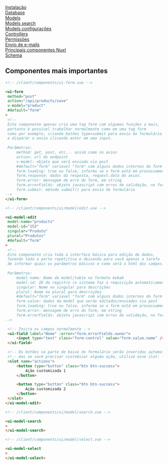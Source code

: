 [Instalação](/docs/instalation.md) <br>
[Database](/docs/database.md) <br>
[Models](/docs/app-models.md) <br>
[Models search](/docs/app-models-search.md) <br>
[Models configurações](/docs/app-models-settings.md) <br>
[Controllers](/docs/app-http-controllers.md) <br>
[Permissões](/docs/config-permissions.md) <br>
[Envio de e-mails](/docs/app-mail.md) <br>
[Principais componentes Nuxt](/docs/client-components.md) <br>
[Schema](/docs/schema.md) <br>


## Componentes mais importantes
```html
<!-- /client/components/ui-form.vue -->

<ui-form
 method="post"
 action="/api/products/save"
 v-model="product"
 #default="form"
>
 <!--
 Este componente apenas cria uma tag form com algumas funções a mais,
 portanto é possível trabalhar normalmente como em uma tag form
 como por exemplo, criando botões type=submit para envio do formulário
 e disparár o envio clicando enter em uma input.
 
 Parâmetros:
     method: get, post, etc... assim como no axios
     action: url do endpoint
     v-model: objeto que será enviado via post
     #default="form" variavel "form" com alguns dados internos do form como:
     form.loading: true ou false, informa se o form está em processamento
     form.response: dados da resposta, request.data do axios.
     form.error: mensagem de erro do form, em string
     form.errorFields: objeto javascript com erros de validação, no formato {campo:["erro1", "erro2"]}
     form.submit: método submit() para envio do formulário
-->
</ui-form>
```

```html
<!-- /client/components/ui/model/edit.vue -->

<ui-model-edit
 model-name="products"
 model-id="153"
 singular="Produto"
 plural="Produtos"
 #default="form"
>
 <!--
 Este componente cria toda a interface básica para edição de dados,
 fazendo toda a parte repetitiva e deixando para você apenas a tarefa
 de informar quais os parâmetros básicos e como será o html dos campos.
 
 Parâmetros:
     model-name: Nome da model/table no formato kebab
     model-id: ID do registro (o sistema faz a requisição automaticamente para /products/find/153 e te retorna o objeto)
     singular: Nome no singular para descrições
     plural: Nome no plural para descrições
     #default="form" variavel "form" com alguns dados internos do form como:
     form.value: dados da model que serão editados/enviados via post
     form.loading: true ou false, informa se o form está em processamento
     form.error: mensagem de erro do form, em string
     form.errorFields: objeto javascript com erros de validação, no formato {campo:["erro1", "erro2"]}
-->

 <!-- Insira os campos normalmente -->
 <ui-field label="Nome" :error="form.errorFields.owner">
     <input type="text" class="form-control" value="form.value.name" />
 </ui-field>

 <!-- Os botões na parte de baixo do formulário serão inseridos automaticamente, -->
 <!-- mas se você precisar customizar alguma ação, utilize esse slot: -->
 <slot name="actions">
     <button type="button" class="btn btn-success">
         Ação customizada 1
     </button>

     <button type="button" class="btn btn-success">
         Ação customizada 2
     </button>
 </slot>
</ui-model-edit>
```

```html
<!-- /client/components/ui/model/search.vue -->

<ui-model-search
>
</ui-model-search>
```

```html
<!-- /client/components/ui/model/select.vue -->

<ui-model-select
>
</ui-model-select>
```